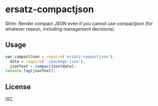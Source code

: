 ﻿
<!--#echo json="package.json" key="name" underline="=" -->
ersatz-compactjson
==================
<!--/#echo -->

<!--#echo json="package.json" key="description" -->
Shim: Render compact JSON even if you cannot use compactjson (for whatever
reason, including management decisions).
<!--/#echo -->


Usage
-----

<!--#include file="usage.js" start="//+" stop="//-" code="javascript" -->
<!--#verbatim lncnt="6" -->
```javascript
var compactJson = require('ersatz-compactjson'),
  data = require('./package.json'),
  jsonText = compactJson(data);
console.log(jsonText);
```
<!--/#include -->


License
-------
<!--#echo json="package.json" key=".license" -->
ISC
<!--/#echo -->
